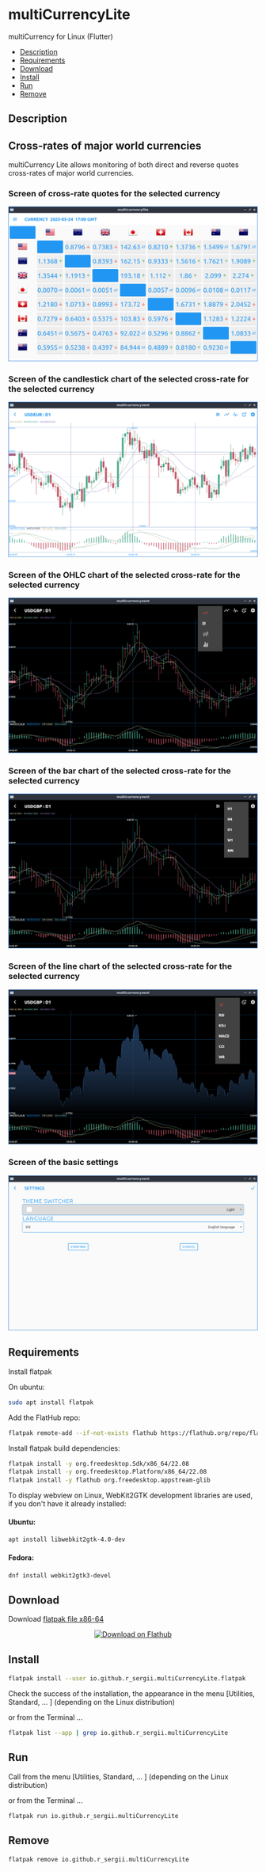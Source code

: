 # multiCurrencyLite
multiCurrency for Linux (Flutter)

- [Description](#description)
- [Requirements](#requirements)
- [Download](#download)
- [Install](#install)
- [Run](#run)
- [Remove](#remove)

## Description
## Cross-rates of major world currencies

multiCurrency Lite allows monitoring of both direct and reverse quotes cross-rates of major world currencies.

### Screen of cross-rate quotes for the selected currency
![mcurrencylite_ticker.png](/screenshots/mcurrencylite_ticker.png)

### Screen of the candlestick chart of the selected cross-rate for the selected currency
![mcurrencylite_candle.png](/screenshots/mcurrencylite_candle.png)

### Screen of the OHLC chart of the selected cross-rate for the selected currency
![mcurrencylite_ohlc.png](/screenshots/mcurrencylite_ohlc.png)

### Screen of the bar chart of the selected cross-rate for the selected currency
![mcurrencylite_bar.png](/screenshots/mcurrencylite_bar.png)

### Screen of the line chart of the selected cross-rate for the selected currency
![mcurrencylite_line.png](/screenshots/mcurrencylite_line.png)

### Screen of the basic settings
![mcurrencylite_settings.png](/screenshots/mcurrencylite_settings.png)

## Requirements

Install flatpak

On ubuntu:

```bash
sudo apt install flatpak
```

Add the FlatHub repo:

```bash
flatpak remote-add --if-not-exists flathub https://flathub.org/repo/flathub.flatpakrepo
```

Install flatpak build dependencies:

```bash
flatpak install -y org.freedesktop.Sdk/x86_64/22.08
flatpak install -y org.freedesktop.Platform/x86_64/22.08
flatpak install -y flathub org.freedesktop.appstream-glib
```

To display webview on Linux, WebKit2GTK development libraries are used, if you don't have it already installed:

#### Ubuntu:

```bash
apt install libwebkit2gtk-4.0-dev
```
#### Fedora:

```bash
dnf install webkit2gtk3-devel
```

## Download

Download [flatpak file x86-64](https://github.com/r-sergii/r-sergii.github.io/releases/download/0.0.1/io.github.r_sergii.multiCurrencyLite.flatpak)

<p align="center">
<a href="https://github.com/r-sergii/r-sergii.github.io/releases/download/0.0.1/io.github.r_sergii.multiCurrencyLite.flatpak">
    <img width="200" src="https://flathub.org/assets/badges/flathub-badge-en.png" alt="Download on Flathub ">
</a>
</p>

## Install

```bash
flatpak install --user io.github.r_sergii.multiCurrencyLite.flatpak
```

Check the success of the installation, the appearance in the menu [Utilities, Standard, ... ] (depending on the Linux distribution) 

or from the Terminal ...

```bash
flatpak list --app | grep io.github.r_sergii.multiCurrencyLite
```

## Run

Call from the menu [Utilities, Standard, ... ] (depending on the Linux distribution) 

or from the Terminal ...

```bash
flatpak run io.github.r_sergii.multiCurrencyLite
```

## Remove

```bash
flatpak remove io.github.r_sergii.multiCurrencyLite
```
